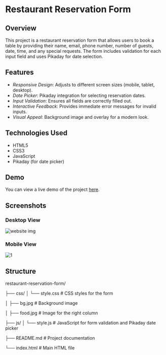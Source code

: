 
# Restaurant Reservation Form

## Overview

This project is a restaurant reservation form that allows users to book a table by providing their name, email, phone number, number of guests, date, time, and any special requests. The form includes validation for each input field and uses Pikaday for date selection.

## Features

- *Responsive Design*: Adjusts to different screen sizes (mobile, tablet, desktop).
- *Date Picker*: Pikaday integration for selecting reservation dates.
- *Input Validation*: Ensures all fields are correctly filled out.
- *Interactive Feedback*: Provides immediate error messages for invalid inputs.
- *Visual Appeal*: Background image and overlay for a modern look.

## Technologies Used

- HTML5
- CSS3
- JavaScript
- Pikaday (for date picker)

## Demo

You can view a live demo of the project [here](https://ifrahsarfraz.github.io/reservation-form-/).

## Screenshots

### Desktop View
![website img](https://github.com/user-attachments/assets/337e16e4-8ea4-4878-a568-9e4facce2191)

### Mobile View
![1](https://github.com/user-attachments/assets/43d45274-58f3-4528-b308-1630ed9c60be)

## Structure
restaurant-reservation-form/

├── css/
│   └── style.css          # CSS styles for the form

│   ├── bg.jpg             # Background image

│   ├── food.jpg           # Image for the right column

├── js/
│   └── style.js           # JavaScript for form validation and Pikaday date picker

├── README.md              # Project documentation

└──  index.html             # Main HTML file
